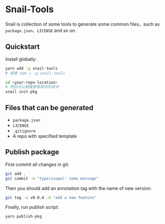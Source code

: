 # Snail-Tools
Snail is collection of some tools to generate some common files，such as `package.json`、`LICENSE` and so on.

## Quickstart
Install globally:
```bash
yarn add -g snail-tools
# 或者 npm i -g snail-tools

cd <your-repo-location>
# 然后可以直接使用其中的命令
snail init-pkg
```

## Files that can be generated

- `package.json`
- `LICENSE`
- `.gitignore` 
- A repo with specified template

## Publish package
First commit all changes in git:
```bash
git add .
git commit -m "type(scope): some message"
```

Then you should add an annotation tag with the name of new version:
```bash
git tag -a v0.0.4 -m "add a new feature"
```

Finally, run publish script:
```bash
yarn publish-pkg
```

